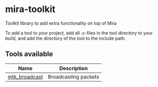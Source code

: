 # mira-toolkit

Toolkit library to add extra functionality on top of Mira

To add a tool to your project, add all .c-files in the tool directory to your
build, and add the directory of the tool to the include path.

## Tools available

| Name                                     | Description          |
| ---                                      | ---                  |
| [mtk_broadcast](mtk_broadcast/README.md) | Broadcasting packets |
